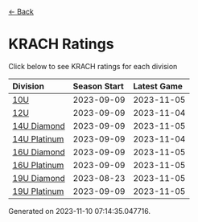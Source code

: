 [<- Back](../readme.md)
# KRACH Ratings
Click below to see KRACH ratings for each division

| Division | Season Start | Latest Game |
| :-- | :-- | :-- |
| [10U](10U-ratings.md) | 2023-09-09 | 2023-11-05 |
| [12U](12U-ratings.md) | 2023-09-09 | 2023-11-04 |
| [14U Diamond](14U-Diamond-ratings.md) | 2023-09-09 | 2023-11-05 |
| [14U Platinum](14U-Platinum-ratings.md) | 2023-09-09 | 2023-11-04 |
| [16U Diamond](16U-Diamond-ratings.md) | 2023-09-09 | 2023-11-05 |
| [16U Platinum](16U-Platinum-ratings.md) | 2023-09-09 | 2023-11-05 |
| [19U Diamond](19U-Diamond-ratings.md) | 2023-08-23 | 2023-11-05 |
| [19U Platinum](19U-Platinum-ratings.md) | 2023-09-09 | 2023-11-05 |

Generated on 2023-11-10 07:14:35.047716.
